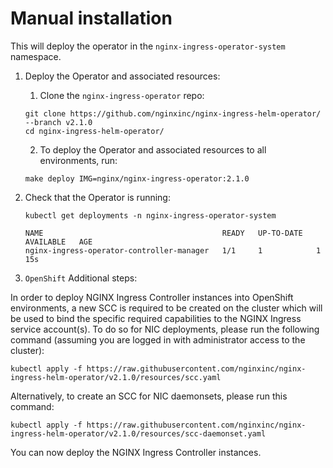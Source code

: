 # Manual installation

This will deploy the operator in the `nginx-ingress-operator-system` namespace.

1. Deploy the Operator and associated resources:

   1. Clone the `nginx-ingress-operator` repo:

   ```shell
   git clone https://github.com/nginxinc/nginx-ingress-helm-operator/ --branch v2.1.0
   cd nginx-ingress-helm-operator/
   ```

   2. To deploy the Operator and associated resources to all environments, run:

   ```shell
   make deploy IMG=nginx/nginx-ingress-operator:2.1.0
   ```

2. Check that the Operator is running:

   ```shell
   kubectl get deployments -n nginx-ingress-operator-system

   NAME                                        READY   UP-TO-DATE   AVAILABLE   AGE
   nginx-ingress-operator-controller-manager   1/1     1            1           15s
   ```

3. `OpenShift` Additional steps:

In order to deploy NGINX Ingress Controller instances into OpenShift environments, a new SCC is required to be created on the cluster which will be used to bind the specific required capabilities to the NGINX Ingress service account(s). To do so for NIC deployments, please run the following command (assuming you are logged in with administrator access to the cluster):

`kubectl apply -f https://raw.githubusercontent.com/nginxinc/nginx-ingress-helm-operator/v2.1.0/resources/scc.yaml`

Alternatively, to create an SCC for NIC daemonsets, please run this command:

`kubectl apply -f https://raw.githubusercontent.com/nginxinc/nginx-ingress-helm-operator/v2.1.0/resources/scc-daemonset.yaml`

You can now deploy the NGINX Ingress Controller instances.
